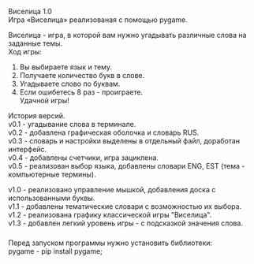 Виселица 1.0  
Игра «Виселица» реализованая с помощью pygame.  

Виселица - игра, в которой вам нужно угадывать различные слова на заданные темы.    
Ход игры:
1) Вы выбираете язык и тему.  
2) Получаете количество букв в слове.   
3) Угадываете слово по буквам.     
4) Если ошибетесь 8 раз - проиграете.  
Удачной игры!

История версий.  
v0.1 - угадывание слова в терминале.  
v0.2 - добавлена графическая оболочка и словарь RUS.    
v0.3 - словарь и настройки выделены в отдельный файл, доработан интерфейс.  
v0.4 - добавлены счетчики, игра зациклена.  
v0.5 - реализован выбор языка, добавлены словари ENG, EST (тема - компьютерные термины).  
  
v1.0 - реализовано управление мышкой, добавления доска с использованными буквы.         
v1.1 - добавлены тематические словари с возможностью их выбора.     
v1.2 - реализована графику классической игры "Виселица".      
v1.3 - добавлен легкий уровень игры - с подсказкой значения слова.      
###
Перед запуском программы нужно установить библиотеки:  
pygame - pip install pygame;
